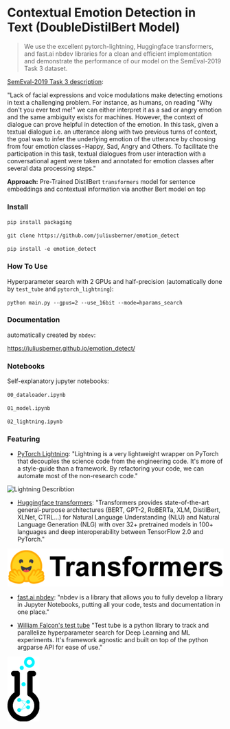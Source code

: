 
<!--

#################################################
### THIS FILE WAS AUTOGENERATED! DO NOT EDIT! ###
#################################################
# file to edit: index.ipynb
# command to build the docs after a change: nbdev_build_docs

-->

# Contextual Emotion Detection in Text (DoubleDistilBert Model)

> We use the excellent pytorch-lightning, Huggingface transformers, and fast.ai nbdev libraries for a clean and efficient implementation and demonstrate the performance of our model on the SemEval-2019 Task 3 dataset.


[SemEval-2019 Task 3 description](https://www.aclweb.org/anthology/S19-2005/): 

"Lack of facial expressions and voice modulations make detecting emotions in text a challenging problem. For instance, as humans, on reading "Why don't you ever text me!" we can either interpret it as a sad or angry emotion and the same ambiguity exists for machines. However, the context of dialogue can prove helpful in detection of the emotion. In this task, given a textual dialogue i.e. an utterance along with two previous turns of context, the goal was to infer the underlying emotion of the utterance by choosing from four emotion classes - Happy, Sad, Angry and Others. To facilitate the participation in this task, textual dialogues from user interaction with a conversational agent were taken and annotated for emotion classes after several data processing steps."

**Approach:** Pre-Trained DistilBert `transformers` model for sentence embeddings and contextual information via another Bert model on top

### Install

`pip install packaging`

`git clone https://github.com/juliusberner/emotion_detect`

`pip install -e emotion_detect`

### How To Use

Hyperparameter search with 2 GPUs and half-precision (automatically done by `test_tube` and `pytorch_lightning`):

`python main.py --gpus=2 --use_16bit --mode=hparams_search`

### Documentation

automatically created by `nbdev`:

https://juliusberner.github.io/emotion_detect/ 

### Notebooks

Self-explanatory jupyter notebooks:

`00_dataloader.ipynb`

`01_model.ipynb`

`02_lightning.ipynb`

### Featuring

* [PyTorch Lightning](https://github.com/williamFalcon/pytorch-lightning/): "Lightning is a very lightweight wrapper on PyTorch that decouples the science code from the engineering code. It's more of a style-guide than a framework. By refactoring your code, we can automate most of the non-research code."


![Lightning Describtion](images/pl.gif)

* [Huggingface transformers](https://github.com/huggingface/transformers): "Transformers provides state-of-the-art general-purpose architectures (BERT, GPT-2, RoBERTa, XLM, DistilBert, XLNet, CTRL...) for Natural Language Understanding (NLU) and Natural Language Generation (NLG) with over 32+ pretrained models in 100+ languages and deep interoperability between TensorFlow 2.0 and PyTorch."


![transformers logo](images/transformers_logo_name.png)

* [fast.ai nbdev](https://github.com/fastai/nbdev): "nbdev is a library that allows you to fully develop a library in Jupyter Notebooks, putting all your code, tests and documentation in one place."

* [William Falcon's test tube](https://github.com/williamFalcon/test-tube) "Test tube is a python library to track and parallelize hyperparameter search for Deep Learning and ML experiments. It's framework agnostic and built on top of the python argparse API for ease of use."


![test tube logo](images/test_tube_logo.png)
